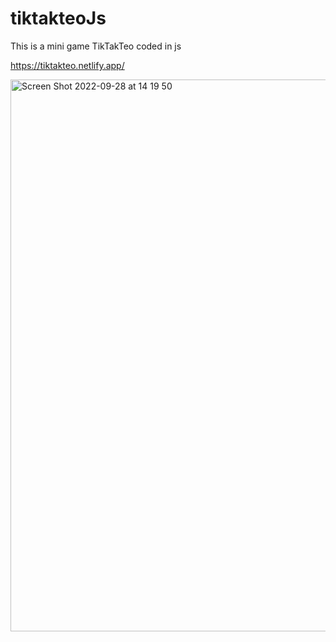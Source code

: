 # tiktakteoJs

This is a mini game TikTakTeo coded in js 

https://tiktakteo.netlify.app/

<img width="883" alt="Screen Shot 2022-09-28 at 14 19 50" src="https://user-images.githubusercontent.com/68783311/192789100-8a9d4abc-2a46-47c1-934d-ece0f6eb53ec.png">
